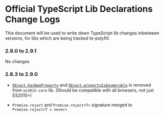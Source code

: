 # Official TypeScript Lib Declarations Change Logs

This document will be used to write down TypeScript lib changes inbetween versions, for libs which are being tracked ts-polyfill.

### 2.9.0 to 2.9.1

No changes

### 2.8.3 to 2.9.0

- [`Object.hasOwnProperty`](https://developer.mozilla.org/en-US/docs/Web/JavaScript/Reference/Global_Objects/Object/hasOwnProperty) and [`Object.propertyIsEnumerable`](https://developer.mozilla.org/en-US/docs/Web/JavaScript/Reference/Global_Objects/Object/propertyIsEnumerable) is removed from `es2015-core` lib. (Should be compatible with all browsers, not just ES2015+)

- `Promise.reject` and `Promise.reject<T>` signature merged to `Promise.reject<T = never>`

